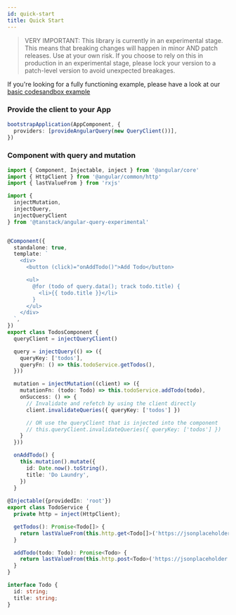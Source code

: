 ```yaml
---
id: quick-start
title: Quick Start
---
```


> VERY IMPORTANT: This library is currently in an experimental stage. This means that breaking changes will happen in minor AND patch releases. Use at your own risk. If you choose to rely on this in production in an experimental stage, please lock your version to a patch-level version to avoid unexpected breakages.

[//]: # 'Example'

If you're looking for a fully functioning example, please have a look at our [basic codesandbox example](../examples/angular/basic)

### Provide the client to your App

```typescript
bootstrapApplication(AppComponent, {
  providers: [provideAngularQuery(new QueryClient())],
})
```

### Component with query and mutation

```typescript
import { Component, Injectable, inject } from '@angular/core'
import { HttpClient } from '@angular/common/http'
import { lastValueFrom } from 'rxjs'

import {
  injectMutation,
  injectQuery,
  injectQueryClient
} from '@tanstack/angular-query-experimental'


@Component({
  standalone: true,
  template: `
    <div>
      <button (click)="onAddTodo()">Add Todo</button>

      <ul>
        @for (todo of query.data(); track todo.title) {
          <li>{{ todo.title }}</li>
        }
      </ul>
    </div>
  `,
})
export class TodosComponent {
  queryClient = injectQueryClient()

  query = injectQuery(() => ({
    queryKey: ['todos'],
    queryFn: () => this.todoService.getTodos(),
  }))

  mutation = injectMutation((client) => ({
    mutationFn: (todo: Todo) => this.todoService.addTodo(todo),
    onSuccess: () => {
      // Invalidate and refetch by using the client directly
      client.invalidateQueries({ queryKey: ['todos'] })

      // OR use the queryClient that is injected into the component
      // this.queryClient.invalidateQueries({ queryKey: ['todos'] })
    }
  }))

  onAddTodo() {
    this.mutation().mutate({
      id: Date.now().toString(),
      title: 'Do Laundry',
    })
  }
  
@Injectable({providedIn: 'root'})
export class TodoService {
  private http = inject(HttpClient);

  getTodos(): Promise<Todo[]> {
    return lastValueFrom(this.http.get<Todo[]>('https://jsonplaceholder.typicode.com/todos'))
  }

  addTodo(todo: Todo): Promise<Todo> {
    return lastValueFrom(this.http.post<Todo>('https://jsonplaceholder.typicode.com/todos', todo))
  }
}

interface Todo {
  id: string;
  title: string;
}
```

[//]: # 'Example'
